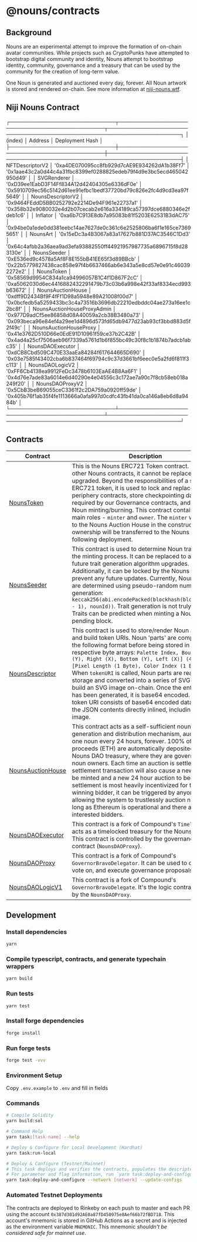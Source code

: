 # @nouns/contracts

## Background

Nouns are an experimental attempt to improve the formation of on-chain avatar communities. While projects such as CryptoPunks have attempted to bootstrap digital community and identity, Nouns attempt to bootstrap identity, community, governance and a treasury that can be used by the community for the creation of long-term value.

One Noun is generated and auctioned every day, forever. All Noun artwork is stored and rendered on-chain. See more information at [niji-nouns.wtf](https://niji-nouns.wtf/).

## Niji Nouns Contract

┌─────────────────────────────┬──────────────────────────────────────────────┬──────────────────────────────────────────────────────────────────────┐
│           (index)           │                   Address                    │                           Deployment Hash                            │
├─────────────────────────────┼──────────────────────────────────────────────┼──────────────────────────────────────────────────────────────────────┤
│       NFTDescriptorV2       │ '0xa4DE070095cc8fb929d7cAE9E934262dA1b38Ff7' │ '0x1aae43c2a0d44c4a31fbc8399ef0288825edeb79f4d9e3bc5ecd465042950d49' │
│         SVGRenderer         │ '0xD39ee1EabD3F14Ff834A12d42404305e6336dF0e' │ '0x5910709ec56c5142d61ee91efbc1bedf37720bd79c826e2fc4d9cd3ea97f5649' │
│      NounsDescriptorV2      │ '0x9464FEddD5BB0252792e2214De94F961e22737a1' │ '0x358b32e9080032e4d2b07cecab2e616a334189ca57397dce6880346e2fdeb1c6' │
│          Inflator           │ '0xa6b7C913E8db7a95083b81f5203E62531B3dAC75' │ '0x94be0a1ede0dd381eebc14ae7627de0c361c6e2525806ba6f1e165ce73695651' │
│          NounsArt           │ '0x15eDc3a4B3067a83a17627b881D37AC3546C1Dd3' │ '0x64c4afbb2a36aea9ad3efa93882550ff44921957987735a6896715f8d283130e' │
│         NounsSeeder         │ '0xE536ed9c4578a5Af8F8E155bB41EE65f3d89BBcb' │ '0x22b5779827438cac858e97f4b6637466ab6e343a5e8cd57e0e91c460392272e2' │
│         NounsToken          │ '0x58569d9954C834a1ca94996057B1C4f1D867F2cC' │ '0xa5062030d6ec4416882432291479b73c03b6a998e42f33af8334ecd993b63672' │
│      NounsAuctionHouse      │ '0xdff9D2434Bf9F4fFf1D98a5948e89A21008f00d7' │ '0x0bcfedb5a5259433bc3c4a73516b3696db22210edbddc04ae273a16ee1c2bc8f' │
│ NounsAuctionHouseProxyAdmin │ '0x977D9adCf5ee86858d08A40059a2cb38B3480a73' │ '0x093beca96e84ef4a29ee1d4896d573fd65db9477d23ab93cf3bbd883d5f2f49c' │
│   NounsAuctionHouseProxy    │ '0x41e3762D510D66e0EdE91D10961f59ce37b2C42B' │ '0x4ad4a25cf7506aeb96f7339a5761d1b6f855bc49c30f8c1b1874b7adcb1abc35' │
│      NounsDAOExecutor       │ '0xdCB8Cbd509C470E33aaEa84284f617644665D690' │ '0x03e7585f43402cba6b837464f69794c9c37d3661bf6eec0e5a2fd6f811f3c113' │
│       NounsDAOLogicV2       │ '0xFF6Cb4138ea9912FeDc3478b6103EaAE4B8Aa6F1' │ '0x4d76e7ade83a6014e6d40290e4e04556c3c172ae7a90c7f8cb58eb018a249f20' │
│       NounsDAOProxyV2       │ '0x5CbB3beB69055ceC3361f2c2DA759a0920ff59de' │ '0x405b76f1ab35f4fe1113666a0afa997d0cdfc43fb41da0ca146a8eb6d8a9484b' │
└─────────────────────────────┴──────────────────────────────────────────────┴──────────────────────────────────────────────────────────────────────┘

## Contracts

| Contract                                                        | Description                                                                                                                                                                                                                                                                                                                                                                                                                                                                                                                                                                                                                             | Address                                                                                                               |
| --------------------------------------------------------------- | --------------------------------------------------------------------------------------------------------------------------------------------------------------------------------------------------------------------------------------------------------------------------------------------------------------------------------------------------------------------------------------------------------------------------------------------------------------------------------------------------------------------------------------------------------------------------------------------------------------------------------------- | --------------------------------------------------------------------------------------------------------------------- |
| [NounsToken](./contracts/NounsToken.sol)                        | This is the Nouns ERC721 Token contract. Unlike other Nouns contracts, it cannot be replaced or upgraded. Beyond the responsibilities of a standard ERC721 token, it is used to lock and replace periphery contracts, store checkpointing data required by our Governance contracts, and control Noun minting/burning. This contract contains two main roles - `minter` and `owner`. The `minter` will be set to the Nouns Auction House in the constructor and ownership will be transferred to the Nouns DAO following deployment.                                                                                                    | [0x9C8fF314C9Bc7F6e59A9d9225Fb22946427eDC03](https://etherscan.io/address/0x9C8fF314C9Bc7F6e59A9d9225Fb22946427eDC03) |
| [NounsSeeder](./contracts/NounsSeeder.sol)                      | This contract is used to determine Noun traits during the minting process. It can be replaced to allow for future trait generation algorithm upgrades. Additionally, it can be locked by the Nouns DAO to prevent any future updates. Currently, Noun traits are determined using pseudo-random number generation: `keccak256(abi.encodePacked(blockhash(block.number - 1), nounId))`. Trait generation is not truly random. Traits can be predicted when minting a Noun on the pending block.                                                                                                                                          | [0xCC8a0FB5ab3C7132c1b2A0109142Fb112c4Ce515](https://etherscan.io/address/0xCC8a0FB5ab3C7132c1b2A0109142Fb112c4Ce515) |
| [NounsDescriptor](./contracts/NounsDescriptor.sol)              | This contract is used to store/render Noun artwork and build token URIs. Noun 'parts' are compressed in the following format before being stored in their respective byte arrays: `Palette Index, Bounds [Top (Y), Right (X), Bottom (Y), Left (X)] (4 Bytes), [Pixel Length (1 Byte), Color Index (1 Byte)][]`. When `tokenURI` is called, Noun parts are read from storage and converted into a series of SVG rects to build an SVG image on-chain. Once the entire SVG has been generated, it is base64 encoded. The token URI consists of base64 encoded data URI with the JSON contents directly inlined, including the SVG image. | [0x0Cfdb3Ba1694c2bb2CFACB0339ad7b1Ae5932B63](https://etherscan.io/address/0x0Cfdb3Ba1694c2bb2CFACB0339ad7b1Ae5932B63) |
| [NounsAuctionHouse](./contracts/NounsAuctionHouse.sol)          | This contract acts as a self-sufficient noun generation and distribution mechanism, auctioning one noun every 24 hours, forever. 100% of auction proceeds (ETH) are automatically deposited in the Nouns DAO treasury, where they are governed by noun owners. Each time an auction is settled, the settlement transaction will also cause a new noun to be minted and a new 24 hour auction to begin. While settlement is most heavily incentivized for the winning bidder, it can be triggered by anyone, allowing the system to trustlessly auction nouns as long as Ethereum is operational and there are interested bidders.       | [0xF15a943787014461d94da08aD4040f79Cd7c124e](https://etherscan.io/address/0xF15a943787014461d94da08aD4040f79Cd7c124e) |
| [NounsDAOExecutor](./contracts/governance/NounsDAOExecutor.sol) | This contract is a fork of Compound's `Timelock`. It acts as a timelocked treasury for the Nouns DAO. This contract is controlled by the governance contract (`NounsDAOProxy`).                                                                                                                                                                                                                                                                                                                                                                                                                                                         | [0x0BC3807Ec262cB779b38D65b38158acC3bfedE10](https://etherscan.io/address/0x0BC3807Ec262cB779b38D65b38158acC3bfedE10) |
| [NounsDAOProxy](./contracts/governance/NounsDAOProxy.sol)       | This contract is a fork of Compound's `GovernorBravoDelegator`. It can be used to create, vote on, and execute governance proposals.                                                                                                                                                                                                                                                                                                                                                                                                                                                                                                    | [0x6f3E6272A167e8AcCb32072d08E0957F9c79223d](https://etherscan.io/address/0x6f3E6272A167e8AcCb32072d08E0957F9c79223d) |
| [NounsDAOLogicV1](./contracts/governance/NounsDAOLogicV1.sol)   | This contract is a fork of Compound's `GovernorBravoDelegate`. It's the logic contract used by the `NounsDAOProxy`.                                                                                                                                                                                                                                                                                                                                                                                                                                                                                                                     | [0xa43aFE317985726E4e194eb061Af77fbCb43F944](https://etherscan.io/address/0xa43aFE317985726E4e194eb061Af77fbCb43F944) |

## Development

### Install dependencies

```sh
yarn
```

### Compile typescript, contracts, and generate typechain wrappers

```sh
yarn build
```

### Run tests

```sh
yarn test
```

### Install forge dependencies

```sh
forge install
```

### Run forge tests

```sh
forge test -vvv
```

### Environment Setup

Copy `.env.example` to `.env` and fill in fields

### Commands

```sh
# Compile Solidity
yarn build:sol

# Command Help
yarn task:[task-name] --help

# Deploy & Configure for Local Development (Hardhat)
yarn task:run-local

# Deploy & Configure (Testnet/Mainnet)
# This task deploys and verifies the contracts, populates the descriptor, and transfers contract ownership.
# For parameter and flag information, run `yarn task:deploy-and-configure --help`.
yarn task:deploy-and-configure --network [network] --update-configs
```

### Automated Testnet Deployments

The contracts are deployed to Rinkeby on each push to master and each PR using the account `0x387d301d92AE0a87fD450975e8Aef66b72fBD718`. This account's mnemonic is stored in GitHub Actions as a secret and is injected as the environment variable `MNEMONIC`. This mnemonic _shouldn't be considered safe for mainnet use_.
